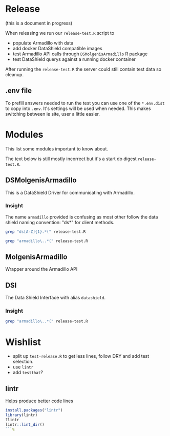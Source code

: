 # Release

(this is a document in progress)

When releasing we run our `release-test.R` script to

- populate Armadillo with data
- add docker DataShield compatible images
- test Armadillo API calls through `DSMolgenisArmadillo` R package
- test DataShield querys against a running docker container

After running the `release-test.R` the server could still contain test data so cleanup.

## .env file

To prefill answers needed to run the test you can use one of the `*.env.dist`
to copy into `.env`. It's settings will be used when needed. This makes switching between ie site, user a little easier.

# Modules

This list some modules important to know about.

The text below is still mostly incorrect but it's a start do digest `release-test.R`.

## DSMolgenisArmadillo

This is a DataShield Driver for communicating with Armadillo.

### Insight

The name `armadillo` provided is confusing as most other follow the data shield naming convention: "ds*" for client methods.

```zsh
grep "ds[A-Z]{1}.*(" release-test.R
```

```zsh
grep "armadillo\..*(" release-test.R
```

## MolgenisArmadillo

Wrapper around the Armadillo API

## DSI

The Data Shield Interface with alias `datashield`.

### Insight

```zsh
grep "armadillo\..*(" release-test.R
```

# Wishlist

- split up `test-release.R` to get less lines, follow DRY and add test selection.
- use `lintr`
- add `testthat`?

## lintr

Helps produce better code lines

```R
install.packages("lintr")
library(lintr)
?lintr
lintr::lint_dir()
```%

